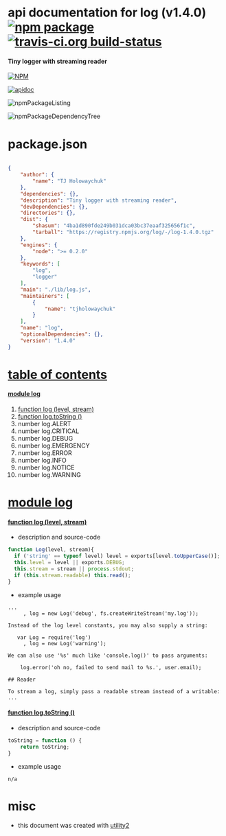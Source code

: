 # api documentation for  log (v1.4.0)  [![npm package](https://img.shields.io/npm/v/npmdoc-log.svg?style=flat-square)](https://www.npmjs.org/package/npmdoc-log) [![travis-ci.org build-status](https://api.travis-ci.org/npmdoc/node-npmdoc-log.svg)](https://travis-ci.org/npmdoc/node-npmdoc-log)
#### Tiny logger with streaming reader

[![NPM](https://nodei.co/npm/log.png?downloads=true&downloadRank=true&stars=true)](https://www.npmjs.com/package/log)

[![apidoc](https://npmdoc.github.io/node-npmdoc-log/build/screenCapture.buildCi.browser.%252Ftmp%252Fbuild%252Fapidoc.html.png)](https://npmdoc.github.io/node-npmdoc-log/build/apidoc.html)

![npmPackageListing](https://npmdoc.github.io/node-npmdoc-log/build/screenCapture.npmPackageListing.svg)

![npmPackageDependencyTree](https://npmdoc.github.io/node-npmdoc-log/build/screenCapture.npmPackageDependencyTree.svg)



# package.json

```json

{
    "author": {
        "name": "TJ Holowaychuk"
    },
    "dependencies": {},
    "description": "Tiny logger with streaming reader",
    "devDependencies": {},
    "directories": {},
    "dist": {
        "shasum": "4ba1d890fde249b031dca03bc37eaaf325656f1c",
        "tarball": "https://registry.npmjs.org/log/-/log-1.4.0.tgz"
    },
    "engines": {
        "node": ">= 0.2.0"
    },
    "keywords": [
        "log",
        "logger"
    ],
    "main": "./lib/log.js",
    "maintainers": [
        {
            "name": "tjholowaychuk"
        }
    ],
    "name": "log",
    "optionalDependencies": {},
    "version": "1.4.0"
}
```



# <a name="apidoc.tableOfContents"></a>[table of contents](#apidoc.tableOfContents)

#### [module log](#apidoc.module.log)
1.  [function <span class="apidocSignatureSpan"></span>log (level, stream)](#apidoc.element.log.log)
1.  [function <span class="apidocSignatureSpan">log.</span>toString ()](#apidoc.element.log.toString)
1.  number <span class="apidocSignatureSpan">log.</span>ALERT
1.  number <span class="apidocSignatureSpan">log.</span>CRITICAL
1.  number <span class="apidocSignatureSpan">log.</span>DEBUG
1.  number <span class="apidocSignatureSpan">log.</span>EMERGENCY
1.  number <span class="apidocSignatureSpan">log.</span>ERROR
1.  number <span class="apidocSignatureSpan">log.</span>INFO
1.  number <span class="apidocSignatureSpan">log.</span>NOTICE
1.  number <span class="apidocSignatureSpan">log.</span>WARNING



# <a name="apidoc.module.log"></a>[module log](#apidoc.module.log)

#### <a name="apidoc.element.log.log"></a>[function <span class="apidocSignatureSpan"></span>log (level, stream)](#apidoc.element.log.log)
- description and source-code
```javascript
function Log(level, stream){
  if ('string' == typeof level) level = exports[level.toUpperCase()];
  this.level = level || exports.DEBUG;
  this.stream = stream || process.stdout;
  if (this.stream.readable) this.read();
}
```
- example usage
```shell
...
     , log = new Log('debug', fs.createWriteStream('my.log'));

Instead of the log level constants, you may also supply a string:

   var Log = require('log')
     , log = new Log('warning');

We can also use '%s' much like 'console.log()' to pass arguments:

    log.error('oh no, failed to send mail to %s.', user.email);

## Reader

To stream a log, simply pass a readable stream instead of a writable:
...
```

#### <a name="apidoc.element.log.toString"></a>[function <span class="apidocSignatureSpan">log.</span>toString ()](#apidoc.element.log.toString)
- description and source-code
```javascript
toString = function () {
    return toString;
}
```
- example usage
```shell
n/a
```



# misc
- this document was created with [utility2](https://github.com/kaizhu256/node-utility2)
